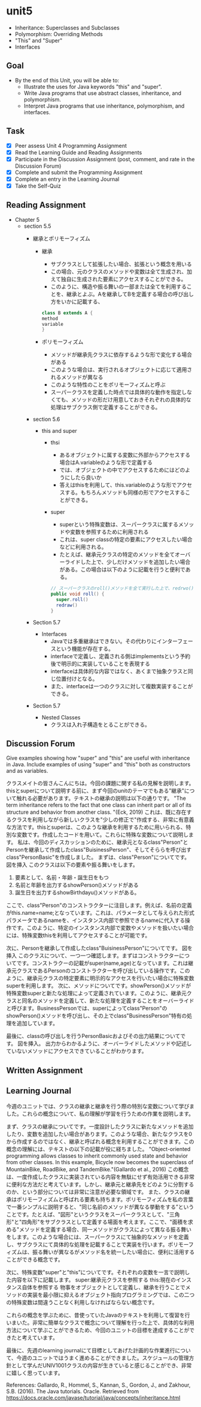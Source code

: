 # unit5

- Inheritance: Superclasses and Subclasses
- Polymorphism: Overriding Methods
- "This" and "Super"
- Interfaces

## Goal

- By the end of this Unit, you will be able to:
  - Illustrate the uses for Java keywords "this" and "super".
  - Write Java programs that use abstract classes, inheritance, and polymorphism.
  - Interpret Java programs that use inheritance, polymorphism, and interfaces.

## Task

- [x] Peer assess Unit 4 Programming Assignment
- [x] Read the Learning Guide and Reading Assignments
- [x] Participate in the Discussion Assignment (post, comment, and rate in the Discussion Forum)
- [x] Complete and submit the Programming Assignment
- [x] Complete an entry in the Learning Journal
- [x] Take the Self-Quiz

## Reading Assignment

- Chapter 5
  - section 5.5
    - 継承とポリモーフィズム
      - 継承
        - サブクラスとして拡張したい場合、拡張という概念を用いる
        - この場合、元のクラスのメソッドや変数は全て生成され、加えて独自に生成された要素にアクセスすることができる。
        - このように、構造や振る舞いの一部または全てを利用することを、継承とよぶ。Aを継承してBを定義する場合の呼び出し方をいかに記載する、

        ```java
        class B extends A {
        method
        variable
        }

        ```

      - ポリモーフィズム
        - メソッドが継承先クラスに依存するような形で変化する場合がある
        - このような場合は、実行されるオブジェクトに応じて適用されるメソッドが異なる
        - このような特性のことをポリモーフィズムと呼ぶ
        - スーパークラスを定義した時点では具体的な動作を指定しなくても、メソッドの形だけ用意しておきそれぞれの具体的な処理はサブクラス側で定義することができる。
    - section 5.6
      - this and super
        - thsi
          - あるオブジェクトに属する変数に外部からアクセスする場合はA.variableのような形で定義する
          - では、オブジェクトの中でアクセスするためにはどのようにしたら良いか
          - 答えはthisを利用して、this.variableのような形でアクセスする。もちろんメソッドも同様の形でアクセスすることができる。
        - super
          - superという特殊変数は、スーパークラスに属するメソッドや変数を参照するために利用される
          - これは、super classの特定の要素にアクセスしたい場合などに利用される。
          - たとえば、継承元クラスの特定のメソッドを全てオーバーライドした上で、少しだけメソッドを追加したい場合がある。この場合は以下のように記載を行うと便利である。

          ```java
          // スーパークラスのroll()メソッドを全て実行した上で、redrwo()というメソッドを実行する形を定義することができる。
          public void roll() {
            super.roll()
            redraw()
          }
          ```

    - Section 5.7
      - Interfaces
        - Javaでは多重継承はできない。その代わりにインターフェースという機能が存在する。
        - interfaceで定義し、定義される側はimplementsという予約後で明示的に実装していることを表現する
        - interfaceは具体的な内容ではなく、あくまで抽象クラスと同じ位置付けとなる。
        - また、interfaceは一つのクラスに対して複数実装することができる。
    - Section 5.7
      - Nested Classes
        - クラスは入れ子構造をとることができる。

## Discussion Forum

Give examples showing how "super" and "this" are useful with inheritance in Java. Include examples of using "super" and "this" both as constructors and as variables.

クラスメイトの皆さんこんにちは。今回の課題に関する私の見解を説明します。
thisとsuperについて説明する前に、まず今回のunitのテーマでもある”継承"について触れる必要があります。テキストの継承の説明は以下の通りです。
"The term inheritance refers to the fact that one class can inherit part or all of its structure and behavior from another class. "(Eck, 2019)
これは、既に存在するクラスを利用しながら新しいクラスを"少しの修正で"作成する、非常に有意義な方法です。thisとsuperは、このような継承を利用するために用いられる、特別な変数です。作成したコードを用いて。これらに特殊な変数について説明します。
私は、今回のディスカッションのために、継承元となるclass"Person"とPersonを継承して作成したclass"BuisinessPerson"、そしてそららを呼び出すclass"PersonBasic"を作成しました。
まずは、class"Person"についてです。
図を挿入
このクラスは以下の要素や振る舞いをします。

1. 要素として、名前・年齢・誕生日をもつ
2. 名前と年齢を出力するshowPerson()メソッドがある
3. 誕生日を出力するshowBirthdayu()メソッドがある。

ここで、class"Person"のコンストラクターに注目します。例えば、名前の定義がthis.name=name;となっています。これは、パラメータとして与えられた形式パラメータであるnameを、インスタンス内部で参照できるnameに代入する操作です。このように、特定のインスタンス内部で変数やメソッドを扱いたい場合には、特殊変数thisを利用してアクセスすることが可能です。

次に、Personを継承して作成したclass"BuisinessPerson"についてです。
図を挿入
このクラスについて、一つ一つ確認します。まずはコンストラクターについてです。コンストラクーの記載がsuper(name,age)となっています。これは継承元クラスであるPersonのコンストラクターを呼び出している操作です。このように、継承元クラスの特定要素に明示的なアクセスを行いたい場合に特殊変数superを利用します。
次に、メソッドについてです。showPerson()メソッドが特殊変数superと新たな処理によって定義されています。このように、継承元クラスと同名のメソッドを定義して、新たな処理を定義することをオーバーライドと呼びます。BusinessPersonでは、superによってclass"Person"のshowPerson()メソッドを呼び出し、その上でclass"BusinessPerson"特有の処理を追加しています。

最後に、classの呼び出しを行うPersonBasicおよびその出力結果についてです。
図を挿入。
出力からわかるように、オーバーライドしたメソッドや記述していないメソッドにアクセスできていることがわかります。

## Written Assignment

## Learning Journal

今週のユニットでは、クラスの継承と継承を行う際の特別な変数について学びました。これらの概念について、私の理解が学習を行うための作業を説明します。

まず、クラスの継承についてです。一度設計したクラスに新たなメソッドを追加したり、変数を追加したい場合があります。このような場合、新たなクラスを0から作成するのではなく、継承と呼ばれる概念を利用することができます。この概念の理解には、テキストの以下の記載が役に経ちました。
"Object-oriented programming allows classes to inherit commonly used state and behavior from other classes. In this example, Bicycle now becomes the superclass of MountainBike, RoadBike, and TandemBike."(Gallardo et al., 2016)
この概念は、一度作成したクラスに実装されている内容を無駄にせず有効活用できる非常に便利な方法だと考えています。しかし、継承元と継承先をどのように分割するのか、という部分については非常に注意が必要な領域です。
また、クラスの継承はポリモーフィズムと呼ばれる要素も持ちます。ポリモーフィズムを私の言葉で一番シンプルに説明すると、"同じ名前のメソッドが異なる挙動をする”ということです。たとえば、"図形"というクラスをスーパークラスとして、"三角形"と"四角形"をサブクラスとして定義する場面を考えます。ここで、"面積を求める"メソッドを定義する場合、同一メソッドがクラスによって異なる振る舞いをします。このような場合には、スーパークラスにて抽象的なメソッドを定義し、サブクラスにて具体的な処理を記載することで実装を行います。ポリモーフィズムは、振る舞いが異なるがメソッド名を統一したい場合に、便利に活用することができる概念です。

次に、特殊変数"super"と"this”についてです。それぞれの変数を一言で説明した内容を以下に記載します。
super:継承元クラスを参照する
this:現在のインスタンス自体を参照する
物事をオブジェクトとして定義し、継承を行うことでメソッドの実装を最小限に抑えるオブジェクト指向プログラミングでは、この二つの特殊変数は間違うことなく利用しなければならない概念です。

これらの概念を学ぶために、昔使っていたJavaのテキストを利用して復習を行いまいた。非常に簡単なクラスで概念について理解を行った上で、具体的な利用方法について学ぶことができるため、今回のユニットの目標を達成することができたと考えています。

最後に、先週のlearning journalにて目標としてあげた計画的な作業進行について、今週のユニットではうまく進めることができました。スケジュールの管理方針として学んだUNIV1001クラスの内容が生きていると感じることができ、非常に嬉しく思っています。

References:
Gallardo, R., Hommel, S., Kannan, S., Gordon, J., and Zakhour, S.B. (2016). The Java tutorials. Oracle.
Retrieved from <https://docs.oracle.com/javase/tutorial/java/concepts/inheritance.html>
